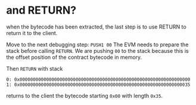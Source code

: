 # and RETURN?

when the bytecode has been extracted, the last step is to use RETURN to return it to the client.

Move to the next debugging step: `PUSH1 00`
The EVM needs to prepare the stack before calling `RETURN`.
We are pushing `00` to the stack because this is the offset position of the contract bytecode in memory.

Then `RETURN` with stack

`0: 0x0000000000000000000000000000000000000000000000000000000000000000`
`1: 0x0000000000000000000000000000000000000000000000000000000000000035`

returns to the client the bytecode starting `0x00` with length `0x35`.
